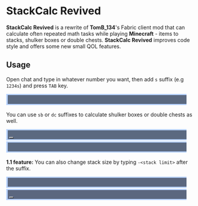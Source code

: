 # StackCalc Revived

**StackCalc Revived** is a rewrite of **TomB_134**'s Fabric client mod that can calculate often repeated math tasks while playing **Minecraft** - items to stacks, shulker boxes or double chests. **StackCalc Revived** improves code style and offers some new small QOL features.

## Usage
Open chat and type in whatever number you want, then add `s` suffix (e.g `1234s`) and press `TAB` key.

![stacks](media/stacks.gif)

You can use `sb` or `dc` suffixes to calculate shulker boxes or double chests as well.

![shulkers](media/shulkers.gif)
![double chests](media/double_chests.gif)

**1.1 feature:** You can also change stack size by typing `-<stack limit>` after the suffix.

![stacks-16](media/stacks-16.gif)
![double chests-234](media/double_chests-234.gif)
